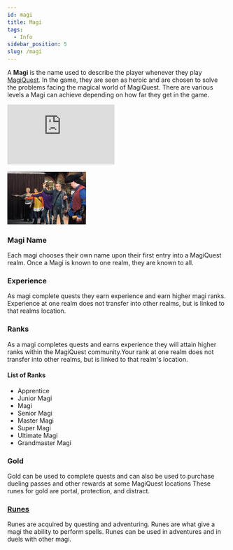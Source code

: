 ```yaml
---
id: magi
title: Magi
tags:
  - Info
sidebar_position: 5
slug: /magi
---
```


A **Magi** is the name used to describe the player whenever they play [MagiQuest](docs\Info_About_MagiQuest\index.mdx). In the game, they are seen as heroic and are chosen to solve the problems facing the magical world of MagiQuest. There are various levels a Magi can achieve depending on how far they get in the game.

<iframe width="245" height="137" src="https://www.youtube-nocookie.com/embed/dif3wpTxwe0?si=YFosm8zo3ACcn79u" title="YouTube video player" frameborder="0" allow="accelerometer; autoplay; clipboard-write; encrypted-media; gyroscope; picture-in-picture; web-share" allowfullscreen></iframe>

<img src="\img\Magiquest1.webp" alt="A group of Magi casting their wands" width="180" hight="120" title="A group of Magi casting their wands"></img>

### Magi Name

Each magi chooses their own name upon their first entry into a MagiQuest realm. Once a Magi is known to one realm, they are known to all.

### Experience

As magi complete quests they earn experience and earn higher magi ranks. Experience at one realm does not transfer into other realms, but is linked to that realms location.

### Ranks

As a magi completes quests and earns experience they will attain higher ranks within the MagiQuest community.Your rank at one realm does not transfer into other realms, but is linked to that realm's location.

#### List of Ranks

  - Apprentice
  - Junior Magi
  - Magi
  - Senior Magi
  - Master Magi
  - Super Magi
  - Ultimate Magi
  - Grandmaster Magi

### Gold

Gold can be used to complete quests and can also be used to purchase dueling passes and other rewards at some MagiQuest locations These runes for gold are portal, protection, and distract. 

### [Runes](docs\Info_About_MagiQuest\Runes.md)

Runes are acquired by questing and adventuring. Runes are what give a magi the ability to perform spells. Runes can be used in adventures and in duels with other magi. 